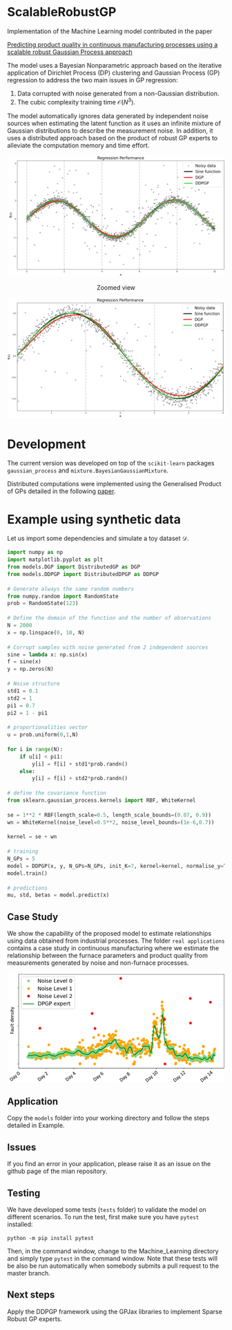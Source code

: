 # ScalableRobustGP
Implementation of the Machine Learning model contributed in the paper

[Predicting product quality in continuous manufacturing processes using a scalable robust Gaussian Process approach](https://pdf.sciencedirectassets.com/271095/1-s2.0-S0952197623X00141/1-s2.0-S0952197623014173/main.pdf?X-Amz-Security-Token=IQoJb3JpZ2luX2VjEDoaCXVzLWVhc3QtMSJHMEUCIHHFoXVN0H5gDGyu%2B3XV0SYoUb2fnJx6wI8GEZAuC4qOAiEA1G4TzbaE4TaLBopnzVV%2B5V2scYYUNIFAU4PK6EYmfpcqswUIMhAFGgwwNTkwMDM1NDY4NjUiDJnjDhIj1srtWMJsPSqQBeYHO1WDu9tpJX6zUH7PpGvk%2BmCsGCSgDVpwV8FBZ8Dsju5pK9bMrZXv5gF4IrEj0US0gJ9K814oT8qTGVGjAYAch8I8SSm4edVHDh71Vy5DDGrDCbceRBXZ%2BNb3eDHuZOcruM2fVhMhtYPOIbgh38tQYkDJu5ezsIZjArGT3c14Nz6x6fEBHezDyh12Xk2i1shT7gNwiqdjOTQBHbZDrpIMisDY1GWhIZpnZ5gZ%2BLqWQ%2FV8UMOLwRFFZWFxQ%2FcpsCvqcVAX9h65oHXTZ1HkE13BHUIbKeZg9sLa14u55c1Ps7puODrxIvz0u6hueb4ag14vKduMS%2FanV6E9IDKDqrv%2FU1frm97AG7adc2VjyKw%2FCb9iDifL1KQwn%2F8yIhByCjAzy1W4U3PqHSM8MibFb%2FwwlUuXnu7jmXauHt%2FaXJgA9O7QhqAVJgOelUwlzJ7o8T7Ka4s%2FrN1P4JT%2BzHlLj5ae3HNp8I5nWbtNHMVfCQ98rr%2Fhc3GaMR4bYXWOA7sFW8jJG5cEitv5ffRvRGiFGnOdK8WBdLzZx4JqT2Cqg8PrDyUFWwBPtMTi9cjpoJKStna23B5qdst2sIa93K4Io4E4ijZ8H4iYbiLPyrutXaJClpyMQUAWb8QAwMBXNmPOv5Vdjqg9acAzgXgd2L%2FYP2Q0es10s0ZUAOeMU3nE92lkpfrtVvdmCOa6WMgsT%2Bp5z31Y1GWVhCcVd%2FPI668x3NDI1c8P9RvGFc2qAVi%2F5UIb3zZnltjl4O%2BjjSGSeXHkrQZRRDRx18Y5Yo2iXJTP3ogyUNnM21HiRokys%2BD9HLpSsFdOvY9RgqL1UBh6EvQjQfEVaHPrGsSUtM1jkvI1ctX7jYBWPffjyUNf5G6XfcmAMJ%2BciK8GOrEBSOnjJ4CEuT4f95TniLxz8urNyaNvYk6ZU2LU0AIzWwNxRYs80Ctraeew5EnltYQOffdWDfVa8%2Bs9RNDKcqJNoC9gmRa0owJSEdkzaYTR6XlLBWu%2Fp07SVNBDhH5%2BaHcozumqdvkr%2FFQcpFvflH1PVR82360Velm3mjFPHIQ2QAkK%2F%2FNspATfJ5VWQ18T%2FIERSocqJwhdTHRoloT9eFYnGzHh062EtZtS7XTs1aU3zErZ&X-Amz-Algorithm=AWS4-HMAC-SHA256&X-Amz-Date=20240301T172212Z&X-Amz-SignedHeaders=host&X-Amz-Expires=300&X-Amz-Credential=ASIAQ3PHCVTY52V6WBOF%2F20240301%2Fus-east-1%2Fs3%2Faws4_request&X-Amz-Signature=cc997cab55c014e046b4025c07e5d1454c7946999f9b88c06bc568a02672c88c&hash=f8149a2ee2f540b33a54018eda25547590cd005a28ff3b1edd5d508d2591c780&host=68042c943591013ac2b2430a89b270f6af2c76d8dfd086a07176afe7c76c2c61&pii=S0952197623014173&tid=spdf-197986cb-b02b-4563-b3f5-9521cd107bbd&sid=e775532e4af775468119e0802ac9152cd7bagxrqb&type=client&tsoh=d3d3LnNjaWVuY2VkaXJlY3QuY29t&ua=1d005a510b0107500304&rr=85dad3ec9aa47726&cc=gb)

The model uses a Bayesian Nonparametric approach based on the iterative application of Dirichlet Process (DP) clustering and Gaussian Process (GP) regression to address the two main issues in GP regression:

1) Data corrupted with noise generated from a non-Gaussian distribution.
2) The cubic complexity training time $\mathcal{O}(N^3)$.


The model automatically ignores data generated by independent noise sources when estimating the latent function as it uses an infinite mixture of Gaussian distributions to describe the measurement noise. In addition, it uses a distributed approach based on the product of robust GP experts to alleviate the computation memory and time effort.

![sine zoom](/figures/sine/sine_DDPGP.png?raw=true "Employee Data title")

<div align="center">Zoomed view</div>

![sine zoom](/figures/sine/sine_zoom.png?raw=true "Employee Data title")

# Development
The current version was developed on top of the `scikit-learn` packages `gaussian_process` and `mixture.BayesianGaussianMixture`.

Distributed computations were implemented using the Generalised Product of GPs detailed in the following [paper](https://proceedings.mlr.press/v37/deisenroth15.pdf).


# Example using synthetic data

Let us import some dependencies and simulate a toy dataset $\mathcal{D}$.

```python
import numpy as np
import matplotlib.pyplot as plt
from models.DGP import DistributedGP as DGP
from models.DDPGP import DistributedDPGP as DDPGP

# Generate always the same random numbers
from numpy.random import RandomState
prob = RandomState(123)

# Define the domain of the function and the number of observations
N = 2000
x = np.linspace(0, 10, N)

# Corrupt samples with noise generated from 2 independent sources
sine = lambda x: np.sin(x)
f = sine(x)
y = np.zeros(N)

# Noise structure
std1 = 0.1
std2 = 1
pi1 = 0.7
pi2 = 1 - pi1

# proportionalities vector
u = prob.uniform(0,1,N)

for i in range(N):
    if u[i] < pi1:
        y[i] = f[i] + std1*prob.randn()
    else:
        y[i] = f[i] + std2*prob.randn()

# define the covariance function
from sklearn.gaussian_process.kernels import RBF, WhiteKernel

se = 1**2 * RBF(length_scale=0.5, length_scale_bounds=(0.07, 0.9))
wn = WhiteKernel(noise_level=0.5**2, noise_level_bounds=(1e-6,0.7))

kernel = se + wn

# training
N_GPs = 5
model = DDPGP(x, y, N_GPs=N_GPs, init_K=7, kernel=kernel, normalise_y=True)
model.train()

# predictions
mu, std, betas = model.predict(x)
```

## Case Study
We show the capability of the proposed model to estimate relationships using data obtained from industrial processes. The folder `real applications` contains a case study in continuous manufacturing where we estimate the relationship between the furnace parameters and product quality from measurements generated by noise and non-furnace processes.

![process identification](/figures/NSG/NSG_clustering.png?raw=true "Employee Data title")

## Application
Copy the `models` folder into your working directory and follow the steps detailed in Example. 

## Issues
If you find an error in your application, please raise it as an issue on the github page of the mian repository.

## Testing
We have developed some tests (`tests` folder) to validate the model on different scenarios. To run the test, first make sure you have `pytest` installed:

`python -m pip install pytest`

Then, in the command window, change to the Machine_Learning directory and simply type `pytest` in the command window. Note that these tests will be also be run automatically when somebody submits a pull request to the master branch.

## Next steps
Apply the DDPGP framework using the GPJax libraries to implement Sparse Robust GP experts.